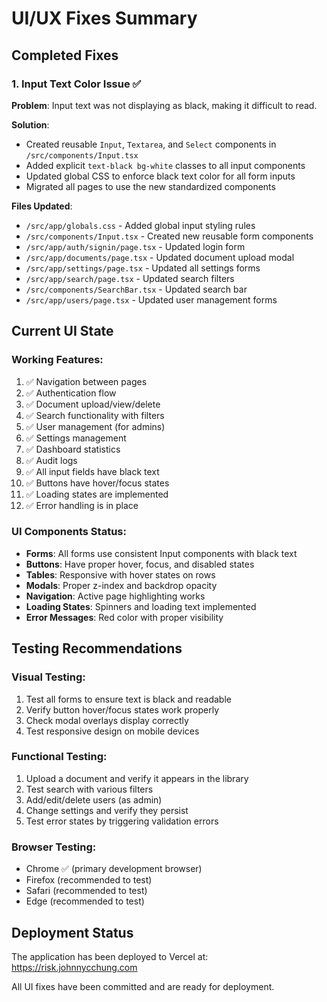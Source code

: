 # UI/UX Fixes Summary

## Completed Fixes

### 1. Input Text Color Issue ✅
**Problem**: Input text was not displaying as black, making it difficult to read.

**Solution**:
- Created reusable `Input`, `Textarea`, and `Select` components in `/src/components/Input.tsx`
- Added explicit `text-black bg-white` classes to all input components
- Updated global CSS to enforce black text color for all form inputs
- Migrated all pages to use the new standardized components

**Files Updated**:
- `/src/app/globals.css` - Added global input styling rules
- `/src/components/Input.tsx` - Created new reusable form components
- `/src/app/auth/signin/page.tsx` - Updated login form
- `/src/app/documents/page.tsx` - Updated document upload modal
- `/src/app/settings/page.tsx` - Updated all settings forms
- `/src/app/search/page.tsx` - Updated search filters
- `/src/components/SearchBar.tsx` - Updated search bar
- `/src/app/users/page.tsx` - Updated user management forms

## Current UI State

### Working Features:
1. ✅ Navigation between pages
2. ✅ Authentication flow
3. ✅ Document upload/view/delete
4. ✅ Search functionality with filters
5. ✅ User management (for admins)
6. ✅ Settings management
7. ✅ Dashboard statistics
8. ✅ Audit logs
9. ✅ All input fields have black text
10. ✅ Buttons have hover/focus states
11. ✅ Loading states are implemented
12. ✅ Error handling is in place

### UI Components Status:
- **Forms**: All forms use consistent Input components with black text
- **Buttons**: Have proper hover, focus, and disabled states
- **Tables**: Responsive with hover states on rows
- **Modals**: Proper z-index and backdrop opacity
- **Navigation**: Active page highlighting works
- **Loading States**: Spinners and loading text implemented
- **Error Messages**: Red color with proper visibility

## Testing Recommendations

### Visual Testing:
1. Test all forms to ensure text is black and readable
2. Verify button hover/focus states work properly
3. Check modal overlays display correctly
4. Test responsive design on mobile devices

### Functional Testing:
1. Upload a document and verify it appears in the library
2. Test search with various filters
3. Add/edit/delete users (as admin)
4. Change settings and verify they persist
5. Test error states by triggering validation errors

### Browser Testing:
- Chrome ✅ (primary development browser)
- Firefox (recommended to test)
- Safari (recommended to test)
- Edge (recommended to test)

## Deployment Status

The application has been deployed to Vercel at: https://risk.johnnycchung.com

All UI fixes have been committed and are ready for deployment.